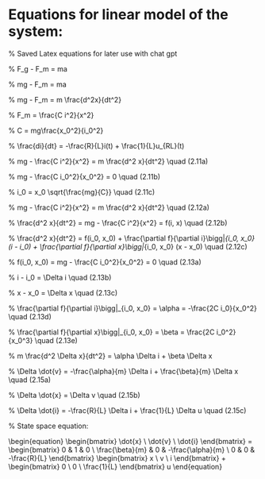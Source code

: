 # Equations for linear model of the system:

% Saved Latex equations for later use with chat gpt

% F_g - F_m = ma

% mg - F_m = ma

% mg - F_m = m \frac{d^2x}{dt^2}

% F_m = \frac{C i^2}{x^2}

% C = mg\frac{x_0^2}{i_0^2}

% \frac{di}{dt} = -\frac{R}{L}i(t) + \frac{1}{L}u_{RL}(t)

% mg - \frac{C i^2}{x^2} = m \frac{d^2 x}{dt^2} \quad (2.11a)

% mg - \frac{C i_0^2}{x_0^2} = 0 \quad (2.11b)

% i_0 = x_0 \sqrt{\frac{mg}{C}} \quad (2.11c)

% mg - \frac{C i^2}{x^2} = m \frac{d^2 x}{dt^2} \quad (2.12a)

% \frac{d^2 x}{dt^2} = mg - \frac{C i^2}{x^2} = f(i, x) \quad (2.12b)

% \frac{d^2 x}{dt^2} = f(i_0, x_0) + \frac{\partial f}{\partial i}\bigg|_{i_0, x_0} (i - i_0) + \frac{\partial f}{\partial x}\bigg|_{i_0, x_0} (x - x_0) \quad (2.12c)

% f(i_0, x_0) = mg - \frac{C i_0^2}{x_0^2} = 0 \quad (2.13a)

% i - i_0 = \Delta i \quad (2.13b)

% x - x_0 = \Delta x \quad (2.13c)

% \frac{\partial f}{\partial i}\bigg|_{i_0, x_0} = \alpha = -\frac{2C i_0}{x_0^2} \quad (2.13d)

% \frac{\partial f}{\partial x}\bigg|_{i_0, x_0} = \beta = \frac{2C i_0^2}{x_0^3} \quad (2.13e)

% m \frac{d^2 \Delta x}{dt^2} = \alpha \Delta i + \beta \Delta x

% \Delta \dot{v} = -\frac{\alpha}{m} \Delta i + \frac{\beta}{m} \Delta x \quad (2.15a)

% \Delta \dot{x} = \Delta v \quad (2.15b)

% \Delta \dot{i} = -\frac{R}{L} \Delta i + \frac{1}{L} \Delta u \quad (2.15c)

% State space equation: 

\begin{equation}
\begin{bmatrix}
\dot{x} \\
\dot{v} \\
\dot{i}
\end{bmatrix} = 
\begin{bmatrix}
0 & 1 & 0 \\
\frac{\beta}{m} & 0 & -\frac{\alpha}{m} \\
0 & 0 & -\frac{R}{L}
\end{bmatrix}
\begin{bmatrix}
x \\
v \\
i
\end{bmatrix} + 
\begin{bmatrix}
0 \\
0 \\
\frac{1}{L}
\end{bmatrix} u
\end{equation}



